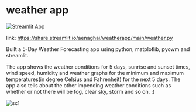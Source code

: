 # weather app

[![Streamlit App](https://static.streamlit.io/badges/streamlit_badge_black_white.svg)](https://share.streamlit.io/aenaghai/weatherapp/main/weather.py)


link: https://share.streamlit.io/aenaghai/weatherapp/main/weather.py

Built a 5-Day Weather Forecasting app using python, matplotlib, pyowm and streamlit.

The app shows the weather conditions for 5 days, sunrise and sunset times, wind speed, humidity and weather graphs for the minimum and maximum temperatures(in degree Celsius and Fahrenheit) for the next 5 days.
The app also tells about the other impending weather conditions such as whether or not there will be fog, clear sky, storm and so on. :)

![sc1](https://user-images.githubusercontent.com/98644694/155209421-ac6de53f-abe4-41e3-8f14-ecbfa5503c77.jpg)
